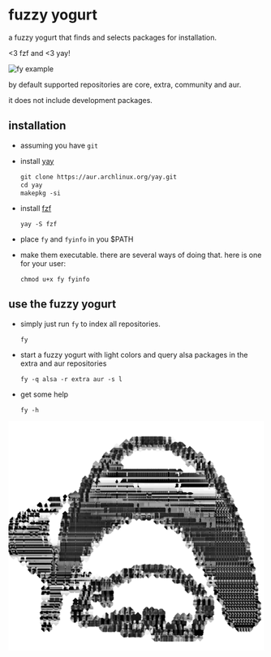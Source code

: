 # fuzzy yogurt

a fuzzy yogurt that finds and selects packages for installation.

<3 fzf and <3 yay!

![fy example](./media/fy_use.gif)

by default supported repositories are core, extra, community and aur. 

it does not include development packages.

## installation

* assuming you have `git`

* install [yay](https://github.com/Jguer/yay)
    ```
    git clone https://aur.archlinux.org/yay.git
    cd yay
    makepkg -si
    ```

* install [fzf](https://github.com/junegunn/fzf)
    ```
    yay -S fzf
    ```

* place `fy` and `fyinfo` in you $PATH
* make them executable. there are several ways of doing that. here is one for your user:
    ```
    chmod u+x fy fyinfo
    ```

## use the fuzzy yogurt

* simply just run `fy` to index all repositories.
    ```
    fy
    ```

* start a fuzzy yogurt with light colors and query alsa packages in the extra and aur repositories
    ```
    fy -q alsa -r extra aur -s l
    ```

* get some help
    ```
    fy -h
    ```
    
![<3](./media/ascii_wombat.png "arch")
